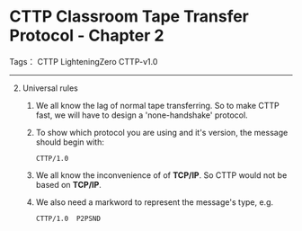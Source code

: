 # CTTP Classroom Tape Transfer Protocol - Chapter 2

Tags： CTTP LighteningZero CTTP-v1.0

---

2. Universal rules

    1. We all know the lag of normal tape transferring. So to make CTTP fast, we will have to design a 'none-handshake' protocol.

    1. To show which protocol you are using and it's version, the message should begin with:

        ```text
        CTTP/1.0
        ```

    1. We all know the inconvenience of of **TCP/IP**. So CTTP would not be based on **TCP/IP**.

    1. We also need a markword to represent the message's type, e.g.

        ```text
        CTTP/1.0  P2PSND
        ```
